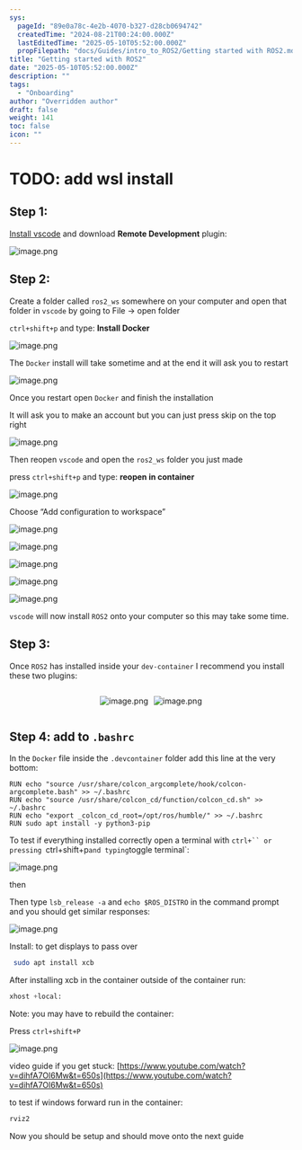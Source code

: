 ```yaml
---
sys:
  pageId: "89e0a78c-4e2b-4070-b327-d28cb0694742"
  createdTime: "2024-08-21T00:24:00.000Z"
  lastEditedTime: "2025-05-10T05:52:00.000Z"
  propFilepath: "docs/Guides/intro_to_ROS2/Getting started with ROS2.md"
title: "Getting started with ROS2"
date: "2025-05-10T05:52:00.000Z"
description: ""
tags:
  - "Onboarding"
author: "Overridden author"
draft: false
weight: 141
toc: false
icon: ""
---
```


# TODO: add wsl install

## Step 1:

[Install vscode](https://code.visualstudio.com/download) and download **Remote Development** plugin:

![image.png](https://prod-files-secure.s3.us-west-2.amazonaws.com/d518164a-d88e-44d1-a4ee-3adb3bd8bce0/efb52993-1881-4a40-b95e-6f020334f022/image.png?X-Amz-Algorithm=AWS4-HMAC-SHA256&X-Amz-Content-Sha256=UNSIGNED-PAYLOAD&X-Amz-Credential=ASIAZI2LB46673363ISX%2F20250516%2Fus-west-2%2Fs3%2Faws4_request&X-Amz-Date=20250516T004206Z&X-Amz-Expires=3600&X-Amz-Security-Token=IQoJb3JpZ2luX2VjEID%2F%2F%2F%2F%2F%2F%2F%2F%2F%2FwEaCXVzLXdlc3QtMiJHMEUCIQChoUQWWx%2BA8%2BgmFTQ4zkjEeYzJClQMb%2BwRCH3FAVIbBgIgF6ppQ1AITnZ1T%2F9YHNIr%2FMGFCsnPoH8TNLerW5kI2fgq%2FwMIORAAGgw2Mzc0MjMxODM4MDUiDG3Kv1ZBUJa1GgakqSrcA%2B82DZxJLLw8zIZedZIZESnBtwbpRoUBnukTOrnxJIvhQmz8MsLaOzwvOZe19wk4Zr%2BzAR3F1f7RiaZPxsVoSbX91cTUBldGnk%2F%2BxosyFJ5DmcEQ3ZwfIuO%2Fski6u9F1sovoNVfxL1TZmzRVQvLQscxR3WSgB9eikCRBEuss3Q%2B8wvc9znXz13f%2BuEnqyZzLeQQtIBVHbnLYCrPf3C6UUxhrTqpTJWOmcGMA28U7csiVdXLBKl4EZK780a7O1hY%2BS6RptRPvX9PaGrvXdKERMrHk44uZGh1WSLlcYsvLnRC%2Flk5vsedZ8ptS3V0cuS86grQF5%2FPgh1a%2F31dFKRBWGYJQWi7Fi7HETq1onkslIuHzoqWopxYf3JnHJyI65tkHqOWVW66Al4rZu2Yz4myOb4Gi5BlfajqIO8e7dLI18ZFbQYA8sBwcSFmJNSwTnQOxrm588%2FV7GrxwcN%2BN5pJ4P213r%2FnjoMmet15J2wz8xZC%2FGe04TjVC2J5gML6JQJSQkLiMplebsUIVy908E87fuvunATbQkiIal2ZENxH83OvMm%2FwL6y5zszEYM2L%2F97447V%2BwUVRzd1fDLBz6z%2F2HO76md%2Fqb1jt9iNXG1%2FTFSsApBXD6kZhPBxrvs1qrMMr9mcEGOqUBQrfqrxB34JdIoMYxKr6koddZ9YO5xsTI9cxeVGfNVtrBK3ucD1JN7QLAi2M4%2Bc%2FTVXEjVxgpiTzIFSWuUt%2Bl38CtiUp35BZoDjacBrCxzQQlwByEmT3E6FeKomhhPwFQHid9NgbAq9aqVCMI27Vs6KkknNoqnujADFBSSwTxZmXdSjSUt1W9lzJtbVaYZpyQXyT0PBlHdpc7vR9wmXip0aSL3QVl&X-Amz-Signature=f1714bf64fe10759875b8bcdbd97402af3d27fb3e9f5b9d148dd883da4950d52&X-Amz-SignedHeaders=host&x-id=GetObject)

## Step 2:

Create a folder called `ros2_ws` somewhere on your computer and open that folder in `vscode` by going to File → open folder 

`ctrl+shift+p` and type: **Install Docker**

![image.png](https://prod-files-secure.s3.us-west-2.amazonaws.com/d518164a-d88e-44d1-a4ee-3adb3bd8bce0/2269dc0e-1cd5-47ff-bceb-c04ad9b2eab0/image.png?X-Amz-Algorithm=AWS4-HMAC-SHA256&X-Amz-Content-Sha256=UNSIGNED-PAYLOAD&X-Amz-Credential=ASIAZI2LB46673363ISX%2F20250516%2Fus-west-2%2Fs3%2Faws4_request&X-Amz-Date=20250516T004206Z&X-Amz-Expires=3600&X-Amz-Security-Token=IQoJb3JpZ2luX2VjEID%2F%2F%2F%2F%2F%2F%2F%2F%2F%2FwEaCXVzLXdlc3QtMiJHMEUCIQChoUQWWx%2BA8%2BgmFTQ4zkjEeYzJClQMb%2BwRCH3FAVIbBgIgF6ppQ1AITnZ1T%2F9YHNIr%2FMGFCsnPoH8TNLerW5kI2fgq%2FwMIORAAGgw2Mzc0MjMxODM4MDUiDG3Kv1ZBUJa1GgakqSrcA%2B82DZxJLLw8zIZedZIZESnBtwbpRoUBnukTOrnxJIvhQmz8MsLaOzwvOZe19wk4Zr%2BzAR3F1f7RiaZPxsVoSbX91cTUBldGnk%2F%2BxosyFJ5DmcEQ3ZwfIuO%2Fski6u9F1sovoNVfxL1TZmzRVQvLQscxR3WSgB9eikCRBEuss3Q%2B8wvc9znXz13f%2BuEnqyZzLeQQtIBVHbnLYCrPf3C6UUxhrTqpTJWOmcGMA28U7csiVdXLBKl4EZK780a7O1hY%2BS6RptRPvX9PaGrvXdKERMrHk44uZGh1WSLlcYsvLnRC%2Flk5vsedZ8ptS3V0cuS86grQF5%2FPgh1a%2F31dFKRBWGYJQWi7Fi7HETq1onkslIuHzoqWopxYf3JnHJyI65tkHqOWVW66Al4rZu2Yz4myOb4Gi5BlfajqIO8e7dLI18ZFbQYA8sBwcSFmJNSwTnQOxrm588%2FV7GrxwcN%2BN5pJ4P213r%2FnjoMmet15J2wz8xZC%2FGe04TjVC2J5gML6JQJSQkLiMplebsUIVy908E87fuvunATbQkiIal2ZENxH83OvMm%2FwL6y5zszEYM2L%2F97447V%2BwUVRzd1fDLBz6z%2F2HO76md%2Fqb1jt9iNXG1%2FTFSsApBXD6kZhPBxrvs1qrMMr9mcEGOqUBQrfqrxB34JdIoMYxKr6koddZ9YO5xsTI9cxeVGfNVtrBK3ucD1JN7QLAi2M4%2Bc%2FTVXEjVxgpiTzIFSWuUt%2Bl38CtiUp35BZoDjacBrCxzQQlwByEmT3E6FeKomhhPwFQHid9NgbAq9aqVCMI27Vs6KkknNoqnujADFBSSwTxZmXdSjSUt1W9lzJtbVaYZpyQXyT0PBlHdpc7vR9wmXip0aSL3QVl&X-Amz-Signature=bb59925c95cd75b1e9f59f8c5d64a7a5e0efcc6efa09e1516e387ea2971969ba&X-Amz-SignedHeaders=host&x-id=GetObject)

The `Docker` install will take sometime and at the end it will ask you to restart

![image.png](https://prod-files-secure.s3.us-west-2.amazonaws.com/d518164a-d88e-44d1-a4ee-3adb3bd8bce0/ed233f78-be33-4b1f-b89c-9c346c0e961e/image.png?X-Amz-Algorithm=AWS4-HMAC-SHA256&X-Amz-Content-Sha256=UNSIGNED-PAYLOAD&X-Amz-Credential=ASIAZI2LB46673363ISX%2F20250516%2Fus-west-2%2Fs3%2Faws4_request&X-Amz-Date=20250516T004206Z&X-Amz-Expires=3600&X-Amz-Security-Token=IQoJb3JpZ2luX2VjEID%2F%2F%2F%2F%2F%2F%2F%2F%2F%2FwEaCXVzLXdlc3QtMiJHMEUCIQChoUQWWx%2BA8%2BgmFTQ4zkjEeYzJClQMb%2BwRCH3FAVIbBgIgF6ppQ1AITnZ1T%2F9YHNIr%2FMGFCsnPoH8TNLerW5kI2fgq%2FwMIORAAGgw2Mzc0MjMxODM4MDUiDG3Kv1ZBUJa1GgakqSrcA%2B82DZxJLLw8zIZedZIZESnBtwbpRoUBnukTOrnxJIvhQmz8MsLaOzwvOZe19wk4Zr%2BzAR3F1f7RiaZPxsVoSbX91cTUBldGnk%2F%2BxosyFJ5DmcEQ3ZwfIuO%2Fski6u9F1sovoNVfxL1TZmzRVQvLQscxR3WSgB9eikCRBEuss3Q%2B8wvc9znXz13f%2BuEnqyZzLeQQtIBVHbnLYCrPf3C6UUxhrTqpTJWOmcGMA28U7csiVdXLBKl4EZK780a7O1hY%2BS6RptRPvX9PaGrvXdKERMrHk44uZGh1WSLlcYsvLnRC%2Flk5vsedZ8ptS3V0cuS86grQF5%2FPgh1a%2F31dFKRBWGYJQWi7Fi7HETq1onkslIuHzoqWopxYf3JnHJyI65tkHqOWVW66Al4rZu2Yz4myOb4Gi5BlfajqIO8e7dLI18ZFbQYA8sBwcSFmJNSwTnQOxrm588%2FV7GrxwcN%2BN5pJ4P213r%2FnjoMmet15J2wz8xZC%2FGe04TjVC2J5gML6JQJSQkLiMplebsUIVy908E87fuvunATbQkiIal2ZENxH83OvMm%2FwL6y5zszEYM2L%2F97447V%2BwUVRzd1fDLBz6z%2F2HO76md%2Fqb1jt9iNXG1%2FTFSsApBXD6kZhPBxrvs1qrMMr9mcEGOqUBQrfqrxB34JdIoMYxKr6koddZ9YO5xsTI9cxeVGfNVtrBK3ucD1JN7QLAi2M4%2Bc%2FTVXEjVxgpiTzIFSWuUt%2Bl38CtiUp35BZoDjacBrCxzQQlwByEmT3E6FeKomhhPwFQHid9NgbAq9aqVCMI27Vs6KkknNoqnujADFBSSwTxZmXdSjSUt1W9lzJtbVaYZpyQXyT0PBlHdpc7vR9wmXip0aSL3QVl&X-Amz-Signature=2be8421dd76673921850a39bd7ca6b6605c8677ee9a915b76b3254a4feb0feba&X-Amz-SignedHeaders=host&x-id=GetObject)

Once you restart open `Docker` and finish the installation

It will ask you to make an account but you can just press skip on the top right

![image.png](https://prod-files-secure.s3.us-west-2.amazonaws.com/d518164a-d88e-44d1-a4ee-3adb3bd8bce0/21010ad9-1659-4fd9-9f59-9932a09b2a3d/image.png?X-Amz-Algorithm=AWS4-HMAC-SHA256&X-Amz-Content-Sha256=UNSIGNED-PAYLOAD&X-Amz-Credential=ASIAZI2LB46673363ISX%2F20250516%2Fus-west-2%2Fs3%2Faws4_request&X-Amz-Date=20250516T004206Z&X-Amz-Expires=3600&X-Amz-Security-Token=IQoJb3JpZ2luX2VjEID%2F%2F%2F%2F%2F%2F%2F%2F%2F%2FwEaCXVzLXdlc3QtMiJHMEUCIQChoUQWWx%2BA8%2BgmFTQ4zkjEeYzJClQMb%2BwRCH3FAVIbBgIgF6ppQ1AITnZ1T%2F9YHNIr%2FMGFCsnPoH8TNLerW5kI2fgq%2FwMIORAAGgw2Mzc0MjMxODM4MDUiDG3Kv1ZBUJa1GgakqSrcA%2B82DZxJLLw8zIZedZIZESnBtwbpRoUBnukTOrnxJIvhQmz8MsLaOzwvOZe19wk4Zr%2BzAR3F1f7RiaZPxsVoSbX91cTUBldGnk%2F%2BxosyFJ5DmcEQ3ZwfIuO%2Fski6u9F1sovoNVfxL1TZmzRVQvLQscxR3WSgB9eikCRBEuss3Q%2B8wvc9znXz13f%2BuEnqyZzLeQQtIBVHbnLYCrPf3C6UUxhrTqpTJWOmcGMA28U7csiVdXLBKl4EZK780a7O1hY%2BS6RptRPvX9PaGrvXdKERMrHk44uZGh1WSLlcYsvLnRC%2Flk5vsedZ8ptS3V0cuS86grQF5%2FPgh1a%2F31dFKRBWGYJQWi7Fi7HETq1onkslIuHzoqWopxYf3JnHJyI65tkHqOWVW66Al4rZu2Yz4myOb4Gi5BlfajqIO8e7dLI18ZFbQYA8sBwcSFmJNSwTnQOxrm588%2FV7GrxwcN%2BN5pJ4P213r%2FnjoMmet15J2wz8xZC%2FGe04TjVC2J5gML6JQJSQkLiMplebsUIVy908E87fuvunATbQkiIal2ZENxH83OvMm%2FwL6y5zszEYM2L%2F97447V%2BwUVRzd1fDLBz6z%2F2HO76md%2Fqb1jt9iNXG1%2FTFSsApBXD6kZhPBxrvs1qrMMr9mcEGOqUBQrfqrxB34JdIoMYxKr6koddZ9YO5xsTI9cxeVGfNVtrBK3ucD1JN7QLAi2M4%2Bc%2FTVXEjVxgpiTzIFSWuUt%2Bl38CtiUp35BZoDjacBrCxzQQlwByEmT3E6FeKomhhPwFQHid9NgbAq9aqVCMI27Vs6KkknNoqnujADFBSSwTxZmXdSjSUt1W9lzJtbVaYZpyQXyT0PBlHdpc7vR9wmXip0aSL3QVl&X-Amz-Signature=fa383e26596ab17261fe1f7e4e6b7d72b6934bff5758fd7120e75e76ebe58261&X-Amz-SignedHeaders=host&x-id=GetObject)

Then reopen `vscode` and open the `ros2_ws` folder you just made

press `ctrl+shift+p` and type: **reopen in container**

![image.png](https://prod-files-secure.s3.us-west-2.amazonaws.com/d518164a-d88e-44d1-a4ee-3adb3bd8bce0/4e93b8c2-41ad-488c-8095-c74205196118/image.png?X-Amz-Algorithm=AWS4-HMAC-SHA256&X-Amz-Content-Sha256=UNSIGNED-PAYLOAD&X-Amz-Credential=ASIAZI2LB46673363ISX%2F20250516%2Fus-west-2%2Fs3%2Faws4_request&X-Amz-Date=20250516T004206Z&X-Amz-Expires=3600&X-Amz-Security-Token=IQoJb3JpZ2luX2VjEID%2F%2F%2F%2F%2F%2F%2F%2F%2F%2FwEaCXVzLXdlc3QtMiJHMEUCIQChoUQWWx%2BA8%2BgmFTQ4zkjEeYzJClQMb%2BwRCH3FAVIbBgIgF6ppQ1AITnZ1T%2F9YHNIr%2FMGFCsnPoH8TNLerW5kI2fgq%2FwMIORAAGgw2Mzc0MjMxODM4MDUiDG3Kv1ZBUJa1GgakqSrcA%2B82DZxJLLw8zIZedZIZESnBtwbpRoUBnukTOrnxJIvhQmz8MsLaOzwvOZe19wk4Zr%2BzAR3F1f7RiaZPxsVoSbX91cTUBldGnk%2F%2BxosyFJ5DmcEQ3ZwfIuO%2Fski6u9F1sovoNVfxL1TZmzRVQvLQscxR3WSgB9eikCRBEuss3Q%2B8wvc9znXz13f%2BuEnqyZzLeQQtIBVHbnLYCrPf3C6UUxhrTqpTJWOmcGMA28U7csiVdXLBKl4EZK780a7O1hY%2BS6RptRPvX9PaGrvXdKERMrHk44uZGh1WSLlcYsvLnRC%2Flk5vsedZ8ptS3V0cuS86grQF5%2FPgh1a%2F31dFKRBWGYJQWi7Fi7HETq1onkslIuHzoqWopxYf3JnHJyI65tkHqOWVW66Al4rZu2Yz4myOb4Gi5BlfajqIO8e7dLI18ZFbQYA8sBwcSFmJNSwTnQOxrm588%2FV7GrxwcN%2BN5pJ4P213r%2FnjoMmet15J2wz8xZC%2FGe04TjVC2J5gML6JQJSQkLiMplebsUIVy908E87fuvunATbQkiIal2ZENxH83OvMm%2FwL6y5zszEYM2L%2F97447V%2BwUVRzd1fDLBz6z%2F2HO76md%2Fqb1jt9iNXG1%2FTFSsApBXD6kZhPBxrvs1qrMMr9mcEGOqUBQrfqrxB34JdIoMYxKr6koddZ9YO5xsTI9cxeVGfNVtrBK3ucD1JN7QLAi2M4%2Bc%2FTVXEjVxgpiTzIFSWuUt%2Bl38CtiUp35BZoDjacBrCxzQQlwByEmT3E6FeKomhhPwFQHid9NgbAq9aqVCMI27Vs6KkknNoqnujADFBSSwTxZmXdSjSUt1W9lzJtbVaYZpyQXyT0PBlHdpc7vR9wmXip0aSL3QVl&X-Amz-Signature=82d9b8ec4c095cbcd52e404d1f5f562d59c0bf07e6a60167c8057e1da95e2cf9&X-Amz-SignedHeaders=host&x-id=GetObject)

Choose “Add configuration to workspace”

![image.png](https://prod-files-secure.s3.us-west-2.amazonaws.com/d518164a-d88e-44d1-a4ee-3adb3bd8bce0/9560b282-5060-4989-ba37-97e7b2c22476/image.png?X-Amz-Algorithm=AWS4-HMAC-SHA256&X-Amz-Content-Sha256=UNSIGNED-PAYLOAD&X-Amz-Credential=ASIAZI2LB46673363ISX%2F20250516%2Fus-west-2%2Fs3%2Faws4_request&X-Amz-Date=20250516T004206Z&X-Amz-Expires=3600&X-Amz-Security-Token=IQoJb3JpZ2luX2VjEID%2F%2F%2F%2F%2F%2F%2F%2F%2F%2FwEaCXVzLXdlc3QtMiJHMEUCIQChoUQWWx%2BA8%2BgmFTQ4zkjEeYzJClQMb%2BwRCH3FAVIbBgIgF6ppQ1AITnZ1T%2F9YHNIr%2FMGFCsnPoH8TNLerW5kI2fgq%2FwMIORAAGgw2Mzc0MjMxODM4MDUiDG3Kv1ZBUJa1GgakqSrcA%2B82DZxJLLw8zIZedZIZESnBtwbpRoUBnukTOrnxJIvhQmz8MsLaOzwvOZe19wk4Zr%2BzAR3F1f7RiaZPxsVoSbX91cTUBldGnk%2F%2BxosyFJ5DmcEQ3ZwfIuO%2Fski6u9F1sovoNVfxL1TZmzRVQvLQscxR3WSgB9eikCRBEuss3Q%2B8wvc9znXz13f%2BuEnqyZzLeQQtIBVHbnLYCrPf3C6UUxhrTqpTJWOmcGMA28U7csiVdXLBKl4EZK780a7O1hY%2BS6RptRPvX9PaGrvXdKERMrHk44uZGh1WSLlcYsvLnRC%2Flk5vsedZ8ptS3V0cuS86grQF5%2FPgh1a%2F31dFKRBWGYJQWi7Fi7HETq1onkslIuHzoqWopxYf3JnHJyI65tkHqOWVW66Al4rZu2Yz4myOb4Gi5BlfajqIO8e7dLI18ZFbQYA8sBwcSFmJNSwTnQOxrm588%2FV7GrxwcN%2BN5pJ4P213r%2FnjoMmet15J2wz8xZC%2FGe04TjVC2J5gML6JQJSQkLiMplebsUIVy908E87fuvunATbQkiIal2ZENxH83OvMm%2FwL6y5zszEYM2L%2F97447V%2BwUVRzd1fDLBz6z%2F2HO76md%2Fqb1jt9iNXG1%2FTFSsApBXD6kZhPBxrvs1qrMMr9mcEGOqUBQrfqrxB34JdIoMYxKr6koddZ9YO5xsTI9cxeVGfNVtrBK3ucD1JN7QLAi2M4%2Bc%2FTVXEjVxgpiTzIFSWuUt%2Bl38CtiUp35BZoDjacBrCxzQQlwByEmT3E6FeKomhhPwFQHid9NgbAq9aqVCMI27Vs6KkknNoqnujADFBSSwTxZmXdSjSUt1W9lzJtbVaYZpyQXyT0PBlHdpc7vR9wmXip0aSL3QVl&X-Amz-Signature=e9e3a253cd3852c592954a7670cfedac39fd0307f5da18c90d23a757b3ed0d03&X-Amz-SignedHeaders=host&x-id=GetObject)

![image.png](https://prod-files-secure.s3.us-west-2.amazonaws.com/d518164a-d88e-44d1-a4ee-3adb3bd8bce0/2ee63f81-886b-48e8-a553-dc6e5eac99e4/image.png?X-Amz-Algorithm=AWS4-HMAC-SHA256&X-Amz-Content-Sha256=UNSIGNED-PAYLOAD&X-Amz-Credential=ASIAZI2LB46673363ISX%2F20250516%2Fus-west-2%2Fs3%2Faws4_request&X-Amz-Date=20250516T004206Z&X-Amz-Expires=3600&X-Amz-Security-Token=IQoJb3JpZ2luX2VjEID%2F%2F%2F%2F%2F%2F%2F%2F%2F%2FwEaCXVzLXdlc3QtMiJHMEUCIQChoUQWWx%2BA8%2BgmFTQ4zkjEeYzJClQMb%2BwRCH3FAVIbBgIgF6ppQ1AITnZ1T%2F9YHNIr%2FMGFCsnPoH8TNLerW5kI2fgq%2FwMIORAAGgw2Mzc0MjMxODM4MDUiDG3Kv1ZBUJa1GgakqSrcA%2B82DZxJLLw8zIZedZIZESnBtwbpRoUBnukTOrnxJIvhQmz8MsLaOzwvOZe19wk4Zr%2BzAR3F1f7RiaZPxsVoSbX91cTUBldGnk%2F%2BxosyFJ5DmcEQ3ZwfIuO%2Fski6u9F1sovoNVfxL1TZmzRVQvLQscxR3WSgB9eikCRBEuss3Q%2B8wvc9znXz13f%2BuEnqyZzLeQQtIBVHbnLYCrPf3C6UUxhrTqpTJWOmcGMA28U7csiVdXLBKl4EZK780a7O1hY%2BS6RptRPvX9PaGrvXdKERMrHk44uZGh1WSLlcYsvLnRC%2Flk5vsedZ8ptS3V0cuS86grQF5%2FPgh1a%2F31dFKRBWGYJQWi7Fi7HETq1onkslIuHzoqWopxYf3JnHJyI65tkHqOWVW66Al4rZu2Yz4myOb4Gi5BlfajqIO8e7dLI18ZFbQYA8sBwcSFmJNSwTnQOxrm588%2FV7GrxwcN%2BN5pJ4P213r%2FnjoMmet15J2wz8xZC%2FGe04TjVC2J5gML6JQJSQkLiMplebsUIVy908E87fuvunATbQkiIal2ZENxH83OvMm%2FwL6y5zszEYM2L%2F97447V%2BwUVRzd1fDLBz6z%2F2HO76md%2Fqb1jt9iNXG1%2FTFSsApBXD6kZhPBxrvs1qrMMr9mcEGOqUBQrfqrxB34JdIoMYxKr6koddZ9YO5xsTI9cxeVGfNVtrBK3ucD1JN7QLAi2M4%2Bc%2FTVXEjVxgpiTzIFSWuUt%2Bl38CtiUp35BZoDjacBrCxzQQlwByEmT3E6FeKomhhPwFQHid9NgbAq9aqVCMI27Vs6KkknNoqnujADFBSSwTxZmXdSjSUt1W9lzJtbVaYZpyQXyT0PBlHdpc7vR9wmXip0aSL3QVl&X-Amz-Signature=c53ddc924b58a2077f0deed87e596bb1882000354d8167eb4b89a287c33b07ed&X-Amz-SignedHeaders=host&x-id=GetObject)

![image.png](https://prod-files-secure.s3.us-west-2.amazonaws.com/d518164a-d88e-44d1-a4ee-3adb3bd8bce0/ae1580b2-b048-407e-aed9-b584224a7a04/image.png?X-Amz-Algorithm=AWS4-HMAC-SHA256&X-Amz-Content-Sha256=UNSIGNED-PAYLOAD&X-Amz-Credential=ASIAZI2LB46673363ISX%2F20250516%2Fus-west-2%2Fs3%2Faws4_request&X-Amz-Date=20250516T004206Z&X-Amz-Expires=3600&X-Amz-Security-Token=IQoJb3JpZ2luX2VjEID%2F%2F%2F%2F%2F%2F%2F%2F%2F%2FwEaCXVzLXdlc3QtMiJHMEUCIQChoUQWWx%2BA8%2BgmFTQ4zkjEeYzJClQMb%2BwRCH3FAVIbBgIgF6ppQ1AITnZ1T%2F9YHNIr%2FMGFCsnPoH8TNLerW5kI2fgq%2FwMIORAAGgw2Mzc0MjMxODM4MDUiDG3Kv1ZBUJa1GgakqSrcA%2B82DZxJLLw8zIZedZIZESnBtwbpRoUBnukTOrnxJIvhQmz8MsLaOzwvOZe19wk4Zr%2BzAR3F1f7RiaZPxsVoSbX91cTUBldGnk%2F%2BxosyFJ5DmcEQ3ZwfIuO%2Fski6u9F1sovoNVfxL1TZmzRVQvLQscxR3WSgB9eikCRBEuss3Q%2B8wvc9znXz13f%2BuEnqyZzLeQQtIBVHbnLYCrPf3C6UUxhrTqpTJWOmcGMA28U7csiVdXLBKl4EZK780a7O1hY%2BS6RptRPvX9PaGrvXdKERMrHk44uZGh1WSLlcYsvLnRC%2Flk5vsedZ8ptS3V0cuS86grQF5%2FPgh1a%2F31dFKRBWGYJQWi7Fi7HETq1onkslIuHzoqWopxYf3JnHJyI65tkHqOWVW66Al4rZu2Yz4myOb4Gi5BlfajqIO8e7dLI18ZFbQYA8sBwcSFmJNSwTnQOxrm588%2FV7GrxwcN%2BN5pJ4P213r%2FnjoMmet15J2wz8xZC%2FGe04TjVC2J5gML6JQJSQkLiMplebsUIVy908E87fuvunATbQkiIal2ZENxH83OvMm%2FwL6y5zszEYM2L%2F97447V%2BwUVRzd1fDLBz6z%2F2HO76md%2Fqb1jt9iNXG1%2FTFSsApBXD6kZhPBxrvs1qrMMr9mcEGOqUBQrfqrxB34JdIoMYxKr6koddZ9YO5xsTI9cxeVGfNVtrBK3ucD1JN7QLAi2M4%2Bc%2FTVXEjVxgpiTzIFSWuUt%2Bl38CtiUp35BZoDjacBrCxzQQlwByEmT3E6FeKomhhPwFQHid9NgbAq9aqVCMI27Vs6KkknNoqnujADFBSSwTxZmXdSjSUt1W9lzJtbVaYZpyQXyT0PBlHdpc7vR9wmXip0aSL3QVl&X-Amz-Signature=c363cfe9c91aaf33334fd9faa9ce996cffff8f20c09a1846b85da33d484a0383&X-Amz-SignedHeaders=host&x-id=GetObject)

![image.png](https://prod-files-secure.s3.us-west-2.amazonaws.com/d518164a-d88e-44d1-a4ee-3adb3bd8bce0/53255b28-f75e-430f-b9e3-c0ac8577e42b/image.png?X-Amz-Algorithm=AWS4-HMAC-SHA256&X-Amz-Content-Sha256=UNSIGNED-PAYLOAD&X-Amz-Credential=ASIAZI2LB46673363ISX%2F20250516%2Fus-west-2%2Fs3%2Faws4_request&X-Amz-Date=20250516T004206Z&X-Amz-Expires=3600&X-Amz-Security-Token=IQoJb3JpZ2luX2VjEID%2F%2F%2F%2F%2F%2F%2F%2F%2F%2FwEaCXVzLXdlc3QtMiJHMEUCIQChoUQWWx%2BA8%2BgmFTQ4zkjEeYzJClQMb%2BwRCH3FAVIbBgIgF6ppQ1AITnZ1T%2F9YHNIr%2FMGFCsnPoH8TNLerW5kI2fgq%2FwMIORAAGgw2Mzc0MjMxODM4MDUiDG3Kv1ZBUJa1GgakqSrcA%2B82DZxJLLw8zIZedZIZESnBtwbpRoUBnukTOrnxJIvhQmz8MsLaOzwvOZe19wk4Zr%2BzAR3F1f7RiaZPxsVoSbX91cTUBldGnk%2F%2BxosyFJ5DmcEQ3ZwfIuO%2Fski6u9F1sovoNVfxL1TZmzRVQvLQscxR3WSgB9eikCRBEuss3Q%2B8wvc9znXz13f%2BuEnqyZzLeQQtIBVHbnLYCrPf3C6UUxhrTqpTJWOmcGMA28U7csiVdXLBKl4EZK780a7O1hY%2BS6RptRPvX9PaGrvXdKERMrHk44uZGh1WSLlcYsvLnRC%2Flk5vsedZ8ptS3V0cuS86grQF5%2FPgh1a%2F31dFKRBWGYJQWi7Fi7HETq1onkslIuHzoqWopxYf3JnHJyI65tkHqOWVW66Al4rZu2Yz4myOb4Gi5BlfajqIO8e7dLI18ZFbQYA8sBwcSFmJNSwTnQOxrm588%2FV7GrxwcN%2BN5pJ4P213r%2FnjoMmet15J2wz8xZC%2FGe04TjVC2J5gML6JQJSQkLiMplebsUIVy908E87fuvunATbQkiIal2ZENxH83OvMm%2FwL6y5zszEYM2L%2F97447V%2BwUVRzd1fDLBz6z%2F2HO76md%2Fqb1jt9iNXG1%2FTFSsApBXD6kZhPBxrvs1qrMMr9mcEGOqUBQrfqrxB34JdIoMYxKr6koddZ9YO5xsTI9cxeVGfNVtrBK3ucD1JN7QLAi2M4%2Bc%2FTVXEjVxgpiTzIFSWuUt%2Bl38CtiUp35BZoDjacBrCxzQQlwByEmT3E6FeKomhhPwFQHid9NgbAq9aqVCMI27Vs6KkknNoqnujADFBSSwTxZmXdSjSUt1W9lzJtbVaYZpyQXyT0PBlHdpc7vR9wmXip0aSL3QVl&X-Amz-Signature=19a71135d16ab989e21b613dd571a52409236746d1e16c709b61066a3f85e231&X-Amz-SignedHeaders=host&x-id=GetObject)

![image.png](https://prod-files-secure.s3.us-west-2.amazonaws.com/d518164a-d88e-44d1-a4ee-3adb3bd8bce0/7c562767-5af9-4ffb-97d1-327bcdf4ee00/image.png?X-Amz-Algorithm=AWS4-HMAC-SHA256&X-Amz-Content-Sha256=UNSIGNED-PAYLOAD&X-Amz-Credential=ASIAZI2LB46673363ISX%2F20250516%2Fus-west-2%2Fs3%2Faws4_request&X-Amz-Date=20250516T004206Z&X-Amz-Expires=3600&X-Amz-Security-Token=IQoJb3JpZ2luX2VjEID%2F%2F%2F%2F%2F%2F%2F%2F%2F%2FwEaCXVzLXdlc3QtMiJHMEUCIQChoUQWWx%2BA8%2BgmFTQ4zkjEeYzJClQMb%2BwRCH3FAVIbBgIgF6ppQ1AITnZ1T%2F9YHNIr%2FMGFCsnPoH8TNLerW5kI2fgq%2FwMIORAAGgw2Mzc0MjMxODM4MDUiDG3Kv1ZBUJa1GgakqSrcA%2B82DZxJLLw8zIZedZIZESnBtwbpRoUBnukTOrnxJIvhQmz8MsLaOzwvOZe19wk4Zr%2BzAR3F1f7RiaZPxsVoSbX91cTUBldGnk%2F%2BxosyFJ5DmcEQ3ZwfIuO%2Fski6u9F1sovoNVfxL1TZmzRVQvLQscxR3WSgB9eikCRBEuss3Q%2B8wvc9znXz13f%2BuEnqyZzLeQQtIBVHbnLYCrPf3C6UUxhrTqpTJWOmcGMA28U7csiVdXLBKl4EZK780a7O1hY%2BS6RptRPvX9PaGrvXdKERMrHk44uZGh1WSLlcYsvLnRC%2Flk5vsedZ8ptS3V0cuS86grQF5%2FPgh1a%2F31dFKRBWGYJQWi7Fi7HETq1onkslIuHzoqWopxYf3JnHJyI65tkHqOWVW66Al4rZu2Yz4myOb4Gi5BlfajqIO8e7dLI18ZFbQYA8sBwcSFmJNSwTnQOxrm588%2FV7GrxwcN%2BN5pJ4P213r%2FnjoMmet15J2wz8xZC%2FGe04TjVC2J5gML6JQJSQkLiMplebsUIVy908E87fuvunATbQkiIal2ZENxH83OvMm%2FwL6y5zszEYM2L%2F97447V%2BwUVRzd1fDLBz6z%2F2HO76md%2Fqb1jt9iNXG1%2FTFSsApBXD6kZhPBxrvs1qrMMr9mcEGOqUBQrfqrxB34JdIoMYxKr6koddZ9YO5xsTI9cxeVGfNVtrBK3ucD1JN7QLAi2M4%2Bc%2FTVXEjVxgpiTzIFSWuUt%2Bl38CtiUp35BZoDjacBrCxzQQlwByEmT3E6FeKomhhPwFQHid9NgbAq9aqVCMI27Vs6KkknNoqnujADFBSSwTxZmXdSjSUt1W9lzJtbVaYZpyQXyT0PBlHdpc7vR9wmXip0aSL3QVl&X-Amz-Signature=2b714d2f7a8f354f7a55dd4c31774b0c27ce4f34d6430c0049938eec26b4d033&X-Amz-SignedHeaders=host&x-id=GetObject)

`vscode` will now install `ROS2` onto your computer so this may take some time.

## Step 3:

Once `ROS2` has installed inside your `dev-container` I recommend you install these two plugins:

<div style="display: flex;flex-direction: row; column-gap:10px; max-width: 630px;justify-content: center;">
<div>

![image.png](https://prod-files-secure.s3.us-west-2.amazonaws.com/d518164a-d88e-44d1-a4ee-3adb3bd8bce0/3fc3d550-5a54-4ba1-ba6b-faa01cdb7369/image.png?X-Amz-Algorithm=AWS4-HMAC-SHA256&X-Amz-Content-Sha256=UNSIGNED-PAYLOAD&X-Amz-Credential=ASIAZI2LB466XFVZGVXV%2F20250516%2Fus-west-2%2Fs3%2Faws4_request&X-Amz-Date=20250516T004215Z&X-Amz-Expires=3600&X-Amz-Security-Token=IQoJb3JpZ2luX2VjEID%2F%2F%2F%2F%2F%2F%2F%2F%2F%2FwEaCXVzLXdlc3QtMiJHMEUCIQDslAi4ULcW60GQjE%2FxXHYzzYeKfldKziqdT8YVMeC3EwIgT%2FjGj1vyUsRPM6JF3%2Bh9hinKssdKIPkPyK1JsEjdaQcq%2FwMIORAAGgw2Mzc0MjMxODM4MDUiDPPeHf88xTZbyQTg%2ByrcA2tv2ds75daiDW5kobSUDseakqZQmFb3LqMKRMy8cpIBGPPvnab0yneTvmEmyIapKAGXfaxSvf5Xq5hGusYJjCXHQqlwm5T1YIda7ilSvOJwkFXUZWwUtmtFCkMwsqtdUi4tsVzaNiSaRCk8F%2FS8OEjWErwqUQSiajVLx1XTbe1Q0JiinRQhHxPN4jKW03SQfN6APLORmeXlfyaNP%2BMQhCcvl%2BwFBO1UhXQeIzYPexf74VU8784Likonm08%2FvqimSXfiT2ZLrQrncxa3M5onMp8bH3q1Tp79zMd19btF3LLzUGLP%2B2lrVjx%2FcNPXODItlbOdqVWcjprwbFFaCK5gIJFauXWvZSdEMLBWwSx0oTGYMPugPFHqiw%2Bx6DuKzj%2FVm5amOn4Wra6MYWcJyj%2BjpM3Zmfoq5Ok%2BfU%2F1rm%2F3%2BAOascwC078RK5sTWY9N3V%2F%2FJHUYglOEu3YQcRS0RkgR7ZzC3KeaPxvSz1nRPzvSukCM%2FTEQ5%2FqtnB1ZcQFqHeEuI2nIg2pDGOGGC%2BLLJMbcjkPNjzfNn60qdqW8uaaJCunKzEDM3RVl71X%2FNUp%2FrAAzJu6ZU1MEe3R1mCpxX7xzzdJ%2BUTsyY0%2FkV5AfQGiX4uDmLZRLn0eEW9KAaAcaMLH9mcEGOqUBGl5IXh87Hw1Vd5DAyol5PKRK%2BOJsbzmcNA%2FwEv4dGU64sbKHS%2BJb7uERZljSHrojPfvaW2dz7nXh4ww8ve3jWLj2AK5Kbn0F6M%2BHjqJCGz6B0cH8XcMO6J4wvNipuiJ3wx%2FezNKzMvfs9mZy%2B34K9b8dAzhwMtPjrbE%2F9wiaGAHnAnuR9Lylg08KvYPubALt27e3zSjSEXUbEJluIE8JfPpItp3b&X-Amz-Signature=63ab4231b8140df643258c14ac1d9787d9b3c00842d257ab0509d31b45dea14e&X-Amz-SignedHeaders=host&x-id=GetObject)

</div>
<div>

![image.png](https://prod-files-secure.s3.us-west-2.amazonaws.com/d518164a-d88e-44d1-a4ee-3adb3bd8bce0/d994cc66-13c2-4093-a5a3-f84cf4601a82/image.png?X-Amz-Algorithm=AWS4-HMAC-SHA256&X-Amz-Content-Sha256=UNSIGNED-PAYLOAD&X-Amz-Credential=ASIAZI2LB4666J7DCVFA%2F20250516%2Fus-west-2%2Fs3%2Faws4_request&X-Amz-Date=20250516T004217Z&X-Amz-Expires=3600&X-Amz-Security-Token=IQoJb3JpZ2luX2VjEID%2F%2F%2F%2F%2F%2F%2F%2F%2F%2FwEaCXVzLXdlc3QtMiJGMEQCIAmJk9gV3FyNkM1CswdpCh368v5x7ljs0w3R3bsdxWsnAiB5fZ74zbj8l%2FcBEbR22I83etUFbbv0DrGxDEKGtdFQUir%2FAwg5EAAaDDYzNzQyMzE4MzgwNSIMabKVv1IT5I4cFg2dKtwDSFuCZbLxxNrdRSKeGLOavmH83j1BPyDul9M7pjdkjcgzzl3WkNlIFlC794VSfPTCbKDSJ9vJ86CKFFK%2BZFECpoXYXBcNxRu8ShwzEpPoGra7xmc%2FVY5mIbi1hm3g6iXGJBkO2Jh7nQ41djPoK7Zjdndv%2Fq3mRHyNRxNEsPxD5mFHgiY%2BOx54ru3W9E7y1%2BL2w9ZZk0FZxXDcRAV9KBUVqg0ylvG5fopkK%2F4RHnSMQndb1b3ePmvKxwjdDKYSYI%2Bdx%2BrhzHh1myNX2ZsX9IR7VQi%2BhGNPIKcEgA8lkY1dP8iGl3ymrjNl%2BemVENobhJoCrVsWUfMOMjr61djTo1R0i8z8lg9P9%2FRzXy2u%2Fi%2F0Y8TjJJI4jfz%2BWuUJhKLn7jm0DI9zcincsYWzF78pzu3hGnzVLMRR5Q5Jy5PJSFvA8Dmkk8SthLQeIIOKzTMY9aWJzOqUvrZ%2B%2F87zs5JgPoBJd%2FkhsTYOZCiFcY9ACG3fINIktCqv4ER2vsR3A38Xo0%2BJAtVgRO5J1KW9hVWJIjhODjG74dhn%2Fyvzlctq3ep%2BTlyUz0plCCqBAaHU%2BwV3IrP%2FmgEfZgsvOknkvQvadVzOiOYD813iN7IP1VJnwjsH6L2MX2ls5CDI%2B22cMx4w7%2F2ZwQY6pgEyHO5s5JQrA5YvOCXbWq8R%2F8jJCKg4RPY%2F2X4p%2F0l40BfK0%2B8zFgaW%2Fu2VP90onEV6%2Bubu7F4QH7Cxa8SduQRa47wy6%2BPjL0FtiHQjHbZiNWlzYqwP8Swz03mGKFBaU3OppGQl%2BNMnuTEFGS5OdBdY5CR7FbR3WLC6f2VeKuoD4%2FxgwniO9J34z5OKc5ECjX0ym1Fh8CZulOy%2Bo67eWVXklBeTdi0m&X-Amz-Signature=0e70bd78331ace2267c00fe5df8d9465003e121e2bb50f57bc87ba91d8c2f85f&X-Amz-SignedHeaders=host&x-id=GetObject)

</div>
</div>

## Step 4: add to `.bashrc`

In the `Docker` file inside the `.devcontainer` folder add this line at the very bottom: 

```docker
RUN echo "source /usr/share/colcon_argcomplete/hook/colcon-argcomplete.bash" >> ~/.bashrc
RUN echo "source /usr/share/colcon_cd/function/colcon_cd.sh" >> ~/.bashrc
RUN echo "export _colcon_cd_root=/opt/ros/humble/" >> ~/.bashrc
RUN sudo apt install -y python3-pip 
```

To test if everything installed correctly open a terminal with `ctrl+`` or pressing `ctrl+shift+p` and typing `toggle terminal`:

![image.png](https://prod-files-secure.s3.us-west-2.amazonaws.com/d518164a-d88e-44d1-a4ee-3adb3bd8bce0/6a4943d8-b04e-4c02-9a58-775f3384d1a5/image.png?X-Amz-Algorithm=AWS4-HMAC-SHA256&X-Amz-Content-Sha256=UNSIGNED-PAYLOAD&X-Amz-Credential=ASIAZI2LB46673363ISX%2F20250516%2Fus-west-2%2Fs3%2Faws4_request&X-Amz-Date=20250516T004206Z&X-Amz-Expires=3600&X-Amz-Security-Token=IQoJb3JpZ2luX2VjEID%2F%2F%2F%2F%2F%2F%2F%2F%2F%2FwEaCXVzLXdlc3QtMiJHMEUCIQChoUQWWx%2BA8%2BgmFTQ4zkjEeYzJClQMb%2BwRCH3FAVIbBgIgF6ppQ1AITnZ1T%2F9YHNIr%2FMGFCsnPoH8TNLerW5kI2fgq%2FwMIORAAGgw2Mzc0MjMxODM4MDUiDG3Kv1ZBUJa1GgakqSrcA%2B82DZxJLLw8zIZedZIZESnBtwbpRoUBnukTOrnxJIvhQmz8MsLaOzwvOZe19wk4Zr%2BzAR3F1f7RiaZPxsVoSbX91cTUBldGnk%2F%2BxosyFJ5DmcEQ3ZwfIuO%2Fski6u9F1sovoNVfxL1TZmzRVQvLQscxR3WSgB9eikCRBEuss3Q%2B8wvc9znXz13f%2BuEnqyZzLeQQtIBVHbnLYCrPf3C6UUxhrTqpTJWOmcGMA28U7csiVdXLBKl4EZK780a7O1hY%2BS6RptRPvX9PaGrvXdKERMrHk44uZGh1WSLlcYsvLnRC%2Flk5vsedZ8ptS3V0cuS86grQF5%2FPgh1a%2F31dFKRBWGYJQWi7Fi7HETq1onkslIuHzoqWopxYf3JnHJyI65tkHqOWVW66Al4rZu2Yz4myOb4Gi5BlfajqIO8e7dLI18ZFbQYA8sBwcSFmJNSwTnQOxrm588%2FV7GrxwcN%2BN5pJ4P213r%2FnjoMmet15J2wz8xZC%2FGe04TjVC2J5gML6JQJSQkLiMplebsUIVy908E87fuvunATbQkiIal2ZENxH83OvMm%2FwL6y5zszEYM2L%2F97447V%2BwUVRzd1fDLBz6z%2F2HO76md%2Fqb1jt9iNXG1%2FTFSsApBXD6kZhPBxrvs1qrMMr9mcEGOqUBQrfqrxB34JdIoMYxKr6koddZ9YO5xsTI9cxeVGfNVtrBK3ucD1JN7QLAi2M4%2Bc%2FTVXEjVxgpiTzIFSWuUt%2Bl38CtiUp35BZoDjacBrCxzQQlwByEmT3E6FeKomhhPwFQHid9NgbAq9aqVCMI27Vs6KkknNoqnujADFBSSwTxZmXdSjSUt1W9lzJtbVaYZpyQXyT0PBlHdpc7vR9wmXip0aSL3QVl&X-Amz-Signature=2a6e440ce8e10dbe01563a20d9abb460029f92e94305ca149c807f673610b619&X-Amz-SignedHeaders=host&x-id=GetObject)

then 

Then type `lsb_release -a` and `echo $ROS_DISTRO` in the command prompt and you should get similar responses:

![image.png](https://prod-files-secure.s3.us-west-2.amazonaws.com/d518164a-d88e-44d1-a4ee-3adb3bd8bce0/3e635dec-a805-4e85-8b9e-d000e5b71a4e/image.png?X-Amz-Algorithm=AWS4-HMAC-SHA256&X-Amz-Content-Sha256=UNSIGNED-PAYLOAD&X-Amz-Credential=ASIAZI2LB46673363ISX%2F20250516%2Fus-west-2%2Fs3%2Faws4_request&X-Amz-Date=20250516T004206Z&X-Amz-Expires=3600&X-Amz-Security-Token=IQoJb3JpZ2luX2VjEID%2F%2F%2F%2F%2F%2F%2F%2F%2F%2FwEaCXVzLXdlc3QtMiJHMEUCIQChoUQWWx%2BA8%2BgmFTQ4zkjEeYzJClQMb%2BwRCH3FAVIbBgIgF6ppQ1AITnZ1T%2F9YHNIr%2FMGFCsnPoH8TNLerW5kI2fgq%2FwMIORAAGgw2Mzc0MjMxODM4MDUiDG3Kv1ZBUJa1GgakqSrcA%2B82DZxJLLw8zIZedZIZESnBtwbpRoUBnukTOrnxJIvhQmz8MsLaOzwvOZe19wk4Zr%2BzAR3F1f7RiaZPxsVoSbX91cTUBldGnk%2F%2BxosyFJ5DmcEQ3ZwfIuO%2Fski6u9F1sovoNVfxL1TZmzRVQvLQscxR3WSgB9eikCRBEuss3Q%2B8wvc9znXz13f%2BuEnqyZzLeQQtIBVHbnLYCrPf3C6UUxhrTqpTJWOmcGMA28U7csiVdXLBKl4EZK780a7O1hY%2BS6RptRPvX9PaGrvXdKERMrHk44uZGh1WSLlcYsvLnRC%2Flk5vsedZ8ptS3V0cuS86grQF5%2FPgh1a%2F31dFKRBWGYJQWi7Fi7HETq1onkslIuHzoqWopxYf3JnHJyI65tkHqOWVW66Al4rZu2Yz4myOb4Gi5BlfajqIO8e7dLI18ZFbQYA8sBwcSFmJNSwTnQOxrm588%2FV7GrxwcN%2BN5pJ4P213r%2FnjoMmet15J2wz8xZC%2FGe04TjVC2J5gML6JQJSQkLiMplebsUIVy908E87fuvunATbQkiIal2ZENxH83OvMm%2FwL6y5zszEYM2L%2F97447V%2BwUVRzd1fDLBz6z%2F2HO76md%2Fqb1jt9iNXG1%2FTFSsApBXD6kZhPBxrvs1qrMMr9mcEGOqUBQrfqrxB34JdIoMYxKr6koddZ9YO5xsTI9cxeVGfNVtrBK3ucD1JN7QLAi2M4%2Bc%2FTVXEjVxgpiTzIFSWuUt%2Bl38CtiUp35BZoDjacBrCxzQQlwByEmT3E6FeKomhhPwFQHid9NgbAq9aqVCMI27Vs6KkknNoqnujADFBSSwTxZmXdSjSUt1W9lzJtbVaYZpyQXyT0PBlHdpc7vR9wmXip0aSL3QVl&X-Amz-Signature=c8c06cc93e0d06ea908d6cdab352d32742a94493f08bcba78d923cb88915b96a&X-Amz-SignedHeaders=host&x-id=GetObject)

Install:  to get displays to pass over

```bash
 sudo apt install xcb
```

After installing xcb in the container outside of the container run:

```python
xhost +local:
```

Note: you may have to rebuild the container:

Press `ctrl+shift+P`

![image.png](https://prod-files-secure.s3.us-west-2.amazonaws.com/d518164a-d88e-44d1-a4ee-3adb3bd8bce0/6c2be660-2618-4c38-9c26-53554f7a0b7b/image.png?X-Amz-Algorithm=AWS4-HMAC-SHA256&X-Amz-Content-Sha256=UNSIGNED-PAYLOAD&X-Amz-Credential=ASIAZI2LB46673363ISX%2F20250516%2Fus-west-2%2Fs3%2Faws4_request&X-Amz-Date=20250516T004206Z&X-Amz-Expires=3600&X-Amz-Security-Token=IQoJb3JpZ2luX2VjEID%2F%2F%2F%2F%2F%2F%2F%2F%2F%2FwEaCXVzLXdlc3QtMiJHMEUCIQChoUQWWx%2BA8%2BgmFTQ4zkjEeYzJClQMb%2BwRCH3FAVIbBgIgF6ppQ1AITnZ1T%2F9YHNIr%2FMGFCsnPoH8TNLerW5kI2fgq%2FwMIORAAGgw2Mzc0MjMxODM4MDUiDG3Kv1ZBUJa1GgakqSrcA%2B82DZxJLLw8zIZedZIZESnBtwbpRoUBnukTOrnxJIvhQmz8MsLaOzwvOZe19wk4Zr%2BzAR3F1f7RiaZPxsVoSbX91cTUBldGnk%2F%2BxosyFJ5DmcEQ3ZwfIuO%2Fski6u9F1sovoNVfxL1TZmzRVQvLQscxR3WSgB9eikCRBEuss3Q%2B8wvc9znXz13f%2BuEnqyZzLeQQtIBVHbnLYCrPf3C6UUxhrTqpTJWOmcGMA28U7csiVdXLBKl4EZK780a7O1hY%2BS6RptRPvX9PaGrvXdKERMrHk44uZGh1WSLlcYsvLnRC%2Flk5vsedZ8ptS3V0cuS86grQF5%2FPgh1a%2F31dFKRBWGYJQWi7Fi7HETq1onkslIuHzoqWopxYf3JnHJyI65tkHqOWVW66Al4rZu2Yz4myOb4Gi5BlfajqIO8e7dLI18ZFbQYA8sBwcSFmJNSwTnQOxrm588%2FV7GrxwcN%2BN5pJ4P213r%2FnjoMmet15J2wz8xZC%2FGe04TjVC2J5gML6JQJSQkLiMplebsUIVy908E87fuvunATbQkiIal2ZENxH83OvMm%2FwL6y5zszEYM2L%2F97447V%2BwUVRzd1fDLBz6z%2F2HO76md%2Fqb1jt9iNXG1%2FTFSsApBXD6kZhPBxrvs1qrMMr9mcEGOqUBQrfqrxB34JdIoMYxKr6koddZ9YO5xsTI9cxeVGfNVtrBK3ucD1JN7QLAi2M4%2Bc%2FTVXEjVxgpiTzIFSWuUt%2Bl38CtiUp35BZoDjacBrCxzQQlwByEmT3E6FeKomhhPwFQHid9NgbAq9aqVCMI27Vs6KkknNoqnujADFBSSwTxZmXdSjSUt1W9lzJtbVaYZpyQXyT0PBlHdpc7vR9wmXip0aSL3QVl&X-Amz-Signature=11be202b55c9056021b176347c03b3b0ff48ac5a29b3a4e1003273724395203f&X-Amz-SignedHeaders=host&x-id=GetObject)

video guide if you get stuck: [https://www.youtube.com/watch?v=dihfA7Ol6Mw&t=650s](https://www.youtube.com/watch?v=dihfA7Ol6Mw&t=650s)

to test if windows forward run in the container:

```bash
rviz2
```

Now you should be setup and should move onto the next guide 
